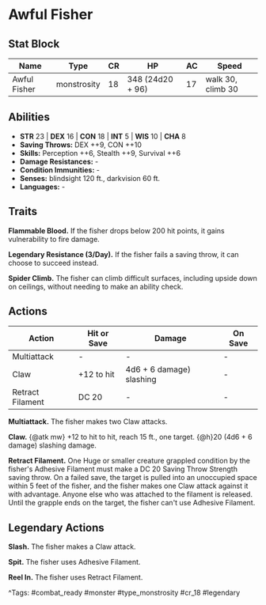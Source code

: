 # Awful Fisher

## Stat Block

| Name | Type | CR | HP | AC | Speed |
|------|------|----|----|----|-------|
| Awful Fisher | monstrosity | 18 | 348 (24d20 + 96) | 17 | walk 30, climb 30 |

## Abilities

- **STR** 23 | **DEX** 16 | **CON** 18 | **INT** 5 | **WIS** 10 | **CHA** 8
- **Saving Throws:** DEX ++9, CON ++10  
- **Skills:** Perception ++6, Stealth ++9, Survival ++6  
- **Damage Resistances:** -  
- **Condition Immunities:** -  
- **Senses:** blindsight 120 ft., darkvision 60 ft.  
- **Languages:** -

## Traits

**Flammable Blood.** If the fisher drops below 200 hit points, it gains vulnerability to fire damage.

**Legendary Resistance (3/Day).** If the fisher fails a saving throw, it can choose to succeed instead.

**Spider Climb.** The fisher can climb difficult surfaces, including upside down on ceilings, without needing to make an ability check.


## Actions

| Action | Hit or Save | Damage | On Save |
|--------|--------------|--------|----------|
| Multiattack | - | - | - |
| Claw | +12 to hit | 4d6 + 6 damage) slashing | - |
| Retract Filament | DC 20 | - | - |

**Multiattack.** The fisher makes two Claw attacks.

**Claw.** {@atk mw} +12 to hit to hit, reach 15 ft., one target. {@h}20 (4d6 + 6 damage) slashing damage.

**Retract Filament.** One Huge or smaller creature grappled condition by the fisher's Adhesive Filament must make a DC 20 Saving Throw Strength saving throw. On a failed save, the target is pulled into an unoccupied space within 5 feet of the fisher, and the fisher makes one Claw attack against it with advantage. Anyone else who was attached to the filament is released. Until the grapple ends on the target, the fisher can't use Adhesive Filament.

## Legendary Actions

**Slash.** The fisher makes a Claw attack.

**Spit.** The fisher uses Adhesive Filament.

**Reel In.** The fisher uses Retract Filament.



^Tags: #combat_ready #monster #type_monstrosity #cr_18 #legendary
